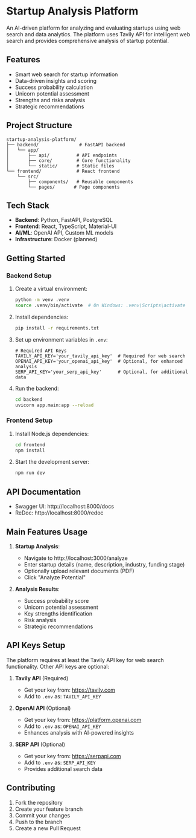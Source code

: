 # Startup Analysis Platform

An AI-driven platform for analyzing and evaluating startups using web search and data analytics. The platform uses Tavily API for intelligent web search and provides comprehensive analysis of startup potential.

## Features

- Smart web search for startup information
- Data-driven insights and scoring
- Success probability calculation
- Unicorn potential assessment
- Strengths and risks analysis
- Strategic recommendations

## Project Structure

```
startup-analysis-platform/
├── backend/               # FastAPI backend
│   └── app/
│       ├── api/          # API endpoints
│       ├── core/         # Core functionality
│       └── static/       # Static files
└── frontend/             # React frontend
    └── src/
        ├── components/   # Reusable components
        └── pages/       # Page components
```

## Tech Stack

- **Backend**: Python, FastAPI, PostgreSQL
- **Frontend**: React, TypeScript, Material-UI
- **AI/ML**: OpenAI API, Custom ML models
- **Infrastructure**: Docker (planned)

## Getting Started

### Backend Setup

1. Create a virtual environment:
   ```bash
   python -m venv .venv
   source .venv/bin/activate  # On Windows: .venv\Scripts\activate
   ```

2. Install dependencies:
   ```bash
   pip install -r requirements.txt
   ```

3. Set up environment variables in `.env`:
   ```env
   # Required API Keys
   TAVILY_API_KEY='your_tavily_api_key'  # Required for web search
   OPENAI_API_KEY='your_openai_api_key'  # Optional, for enhanced analysis
   SERP_API_KEY='your_serp_api_key'      # Optional, for additional data
   ```

4. Run the backend:
   ```bash
   cd backend
   uvicorn app.main:app --reload
   ```

### Frontend Setup

1. Install Node.js dependencies:
   ```bash
   cd frontend
   npm install
   ```

2. Start the development server:
   ```bash
   npm run dev
   ```

## API Documentation

- Swagger UI: http://localhost:8000/docs
- ReDoc: http://localhost:8000/redoc

## Main Features Usage

1. **Startup Analysis**:
   - Navigate to http://localhost:3000/analyze
   - Enter startup details (name, description, industry, funding stage)
   - Optionally upload relevant documents (PDF)
   - Click "Analyze Potential"

2. **Analysis Results**:
   - Success probability score
   - Unicorn potential assessment
   - Key strengths identification
   - Risk analysis
   - Strategic recommendations

## API Keys Setup

The platform requires at least the Tavily API key for web search functionality. Other API keys are optional:

1. **Tavily API** (Required)
   - Get your key from: https://tavily.com
   - Add to `.env` as: `TAVILY_API_KEY`

2. **OpenAI API** (Optional)
   - Get your key from: https://platform.openai.com
   - Add to `.env` as: `OPENAI_API_KEY`
   - Enhances analysis with AI-powered insights

3. **SERP API** (Optional)
   - Get your key from: https://serpapi.com
   - Add to `.env` as: `SERP_API_KEY`
   - Provides additional search data

## Contributing

1. Fork the repository
2. Create your feature branch
3. Commit your changes
4. Push to the branch
5. Create a new Pull Request
